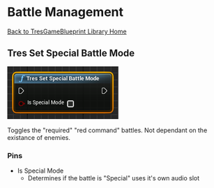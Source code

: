 # Battle Management

[Back to TresGameBlueprint Library Home](../index.md)

## Tres Set Special Battle Mode

![Tres Set Special Battle Mode Node](<images/2024-01-17 19_53_29-TresGame - Unreal Editor.png>)

Toggles the "required" "red command" battles. Not dependant on the existance of enemies.

### Pins
- Is Special Mode
  - Determines if the battle is "Special" uses it's own audio slot
